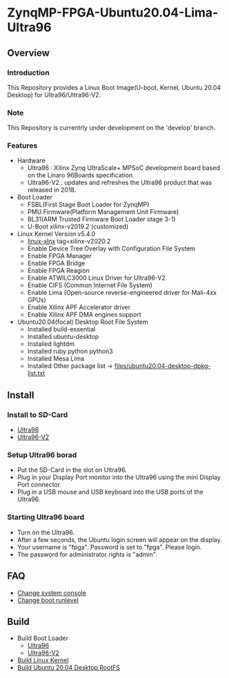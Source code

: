 ZynqMP-FPGA-Ubuntu20.04-Lima-Ultra96
====================================================================================

Overview
------------------------------------------------------------------------------------

### Introduction

This Repository provides a Linux Boot Image(U-boot, Kernel, Ubuntu 20.04 Desktop) for Ultra96/Ultra96-V2.

### Note

This Repository is currentrly under development on the 'develop' branch.

### Features

* Hardware
  + Ultra96    : Xilinx Zynq UltraScale+ MPSoC development board based on the Linaro 96Boards specification. 
  + Ultra96-V2 : updates and refreshes the Ultra96 product that was released in 2018.
* Boot Loader
  + FSBL(First Stage Boot Loader for ZynqMP)
  + PMU Firmware(Platform Management Unit Firmware)
  + BL31(ARM Trusted Firmware Boot Loader stage 3-1)
  + U-Boot xilinx-v2019.2 (customized)
* Linux Kernel Version v5.4.0
  + [linux-xlnx](https://github.com/Xilinx/linux-xlnx) tag=xilinx-v2020.2
  + Enable Device Tree Overlay with Configuration File System
  + Enable FPGA Manager
  + Enable FPGA Bridge
  + Enable FPGA Reagion
  + Enable ATWILC3000 Linux Driver for Ultra96-V2
  + Enable CIFS (Common Internet File System)
  + Enable Lima (Open-source reverse-engineered driver for Mali-4xx GPUs)
  + Enable Xilinx APF Accelerator driver
  + Enable Xilinx APF DMA engines support
* Ubuntu20.04(focal) Desktop Root File System
  + Installed build-essential
  + Installed ubuntu-desktop
  + Installed lightdm
  + Installed ruby python python3
  + Installed Mesa Lima
  + Installed Other package list -> [files/ubuntu20.04-desktop-dpkg-list.txt](files/ubuntu20.04-desktop-dpkg-list.txt)

Install
------------------------------------------------------------------------------------

### Install to SD-Card

* [Ultra96](doc/install/ultra96-desktop.md)
* [Ultra96-V2](doc/install/ultra96v2-desktop.md)

### Setup Ultra96 borad

* Put the SD-Card in the slot on Ultra96.
* Plug in your Display Port monitor into the Ultra96 using the mini Display Port connector.
* Plug in a USB mouse and USB keyboard into the USB ports of the Ultra96.

### Starting Ultra96 board

* Turn on the Ultra96.
* After a few seconds, the Ubuntu login screen will appear on the display.
* Your username is "fpga". Password is set to "fpga". Please login.
* The password for administrator rights is "admin".

FAQ
------------------------------------------------------------------------------------

* [Change system console](doc/faq/change_system_console.md)
* [Change boot runlevel](doc/faq/change_boot_runlevel.md)

Build 
------------------------------------------------------------------------------------

* Build Boot Loader
  + [Ultra96](doc/build/ultra96-boot.md)
  + [Ultra96-V2](doc/build/ultra96v2-boot.md)
* [Build Linux Kernel](doc/build/linux-kernel.md)
* [Build Ubuntu 20.04 Desktop RootFS](doc/build/ubuntu20.04-desktop.md)
